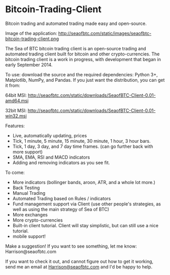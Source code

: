 Bitcoin-Trading-Client
======================

Bitcoin trading and automated trading made easy and open-source.

Image of the application: http://seaofbtc.com/static/images/seaofbtc-bitcoin-trading-client.png

The Sea of BTC bitcoin trading client is an open-source trading and automated trading client built for bitcoin and other crypto-currencies. The bitcoin trading client is a work in progress, with development that began in early September 2014.

To use: download the source and the required dependencies: Python 3+, Matplotlib, NumPy, and Pandas. 
If you just want the distribution, you can get it from: 

64bit MSI: http://seaofbtc.com/static/downloads/SeaofBTC-Client-0.01-amd64.msi

32bit MSI: http://seaofbtc.com/static/downloads/SeaofBTC-Client-0.01-win32.msi


Features:
<ul>
<li>Live, automatically updating, prices</li>
<li>Tick, 1 minute, 5 minute, 15 minute, 30 minute, 1 hour, 3 hour bars.</li>
<li>Tick, 1 day, 3 day, and 7 day time frames. (can go further back with more support)</li>
<li>SMA, EMA, RSI and MACD indicators</li>
<li>Adding and removing indicators as you see fit.</li>
</ul>

To come:
<ul>
<li>More indicators (bollinger bands, aroon, ATR, and a whole lot more.)</li>
<li>Back Testing</li>
<li>Manual Trading</li>
<li>Automated Trading based on Rules / indicators</li>
<li>Fund management support via Client (use other people's strategies, as well as using the main strategy of Sea of BTC)</li>
<li>More exchanges</li>
<li>More crypto-currencies</li>
<li>Built-in client tutorial. Client will stay simplistic, but can still use a nice tutorial.</li>
<li>mobile support!</li>
</ul>
Make a suggestion! If you want to see something, let me know: Harrison@seaofbtc.com

If you want to check it out, and cannot figure out how to get it working, send me an email at Harrison@seaofbtc.com and I'd be happy to help.
